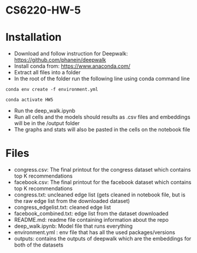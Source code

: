# CS6220-HW-5
# Installation
- Download and follow instruction for Deepwalk: https://github.com/phanein/deepwalk <br>
- Install conda from: https://www.anaconda.com/ <br>
- Extract all files into a folder <br>
- In the root of the folder run the following line using conda command line<br>
```
conda env create -f environment.yml
```
```
conda activate HW5
```
- Run the deep_walk.ipynb <br>
- Run all cells and the models should results as .csv files and embeddings will be in the /output folder<br>
- The graphs and stats will also be pasted in the cells on the notebook file
# Files
- congress.csv: The final printout for the congress dataset which contains top K recommendations
- facebook.csv: The final printout for the facebook dataset which contains top K recommendations
- congress.txt: uncleaned edge list (gets cleaned in notebook file, but is the raw edge list from the downloaded dataset)
- congress_edgelist.txt: cleaned edge list
- facebook_combined.txt: edge list from the dataset downloaded
- README.md: readme file containing information about the repo
- deep_walk.ipynb: Model file that runs everything
- environment.yml : env file that has all the used packages/versions
- outputs: contains the outputs of deepwalk which are the embeddings for both of the datasets

